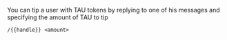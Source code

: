 You can tip a user with TAU tokens by replying to one of his messages and specifying the amount of TAU to tip  

`/{{handle}} <amount>`
